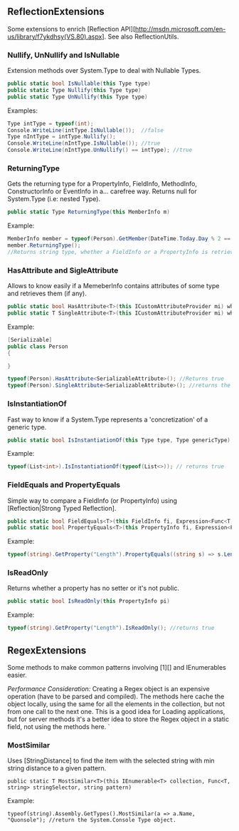 ReflectionExtensions
--------------------

Some extensions to enrich [Reflection API][http://msdn.microsoft.com/en-us/library/f7ykdhsy(VS.80).aspx]. 
See also ReflectionUtils.

### Nullify, UnNullify and IsNullable

Extension methods over System.Type to deal with Nullable Types.

```c#
public static bool IsNullable(this Type type)
public static Type Nullify(this Type type)
public static Type UnNullify(this Type type)
```

Examples:

```c#
Type intType = typeof(int);
Console.WriteLine(intType.IsNullable());  //false
Type nIntType = intType.Nullify();
Console.WriteLine(nIntType.IsNullable()); //true
Console.WriteLine(nIntType.UnNullify() == intType); //true
```

### ReturningType

Gets the returning type for a PropertyInfo, FieldInfo, MethodInfo,
ConstructorInfo or EventInfo in a... carefree way. Returns null for
System.Type (i.e: nested Type).

```c#
public static Type ReturningType(this MemberInfo m)
```

Example:

```c#
MemberInfo member = typeof(Person).GetMember(DateTime.Today.Day % 2 == 0 ? "_name" : "Name");
member.ReturningType();
//Returns string type, whether a FieldInfo or a PropertyInfo is retrieved.
```

### HasAttribute and SigleAttribute

Allows to know easily if a MemeberInfo contains attributes of some type
and retrieves them (if any).

```c#
public static bool HasAttribute<T>(this ICustomAttributeProvider mi) where T : Attribute
public static T SingleAttribute<T>(this ICustomAttributeProvider mi) where T : Attribute
```


Example:

```c#
[Serializable]
public class Person
{

}

typeof(Person).HasAttribute<SerializableAttribute>(); //Returns true
typeof(Person).SingleAttribute<SerializableAttribute>(); //returns the SerializableAttribute
```

### IsInstantiationOf

Fast way to know if a System.Type represents a 'concretization' of a
generic type.

```c#
public static bool IsInstantiationOf(this Type type, Type genericType)
```

Example:

```c#
typeof(List<int>).IsInstantiationOf(typeof(List<>)); // returns true 
```

### FieldEquals and PropertyEquals

Simple way to compare a FieldInfo (or PropertyInfo) using
[Reflection|Strong Typed Reflection].

```c#
public static bool FieldEquals<T>(this FieldInfo fi, Expression<Func<T, object>> lambdaToFiel)
public static bool PropertyEquals<T>(this PropertyInfo fi, Expression<Func<T, object>> lambdaToProperty)
```

Example:

```c#
typeof(string).GetProperty("Length").PropertyEquals((string s) => s.Length); //returns true
```

### IsReadOnly

Returns whether a property has no setter or it's not public.

```c#
public static bool IsReadOnly(this PropertyInfo pi)
```

Example:

```c#
typeof(string).GetProperty("Length").IsReadOnly(); //returns true
```


RegexExtensions
---------------

Some methods to make common patterns involving [1][] and IEnumerables
easier.

*Performance Consideration:* Creating a Regex object is an
expensive operation (have to be parsed and compiled). The methods here
cache the object locally, using the same for all the elements in the
collection, but not from one call to the next one. This is a good idea
for Loading applications, but for server methods it's a better idea to
store the Regex object in a static field, not using the methods here.
`

### MostSimilar

Uses [StringDistance] to find the item with the selected string with min
string distance to a given pattern.

`
public static T MostSimilar<T>(this IEnumerable<T> collection, Func<T, string> stringSelector, string pattern)
`

Example:

`
typeof(string).Assembly.GetTypes().MostSimilar(a => a.Name, "Quonsole"); //return the System.Console Type object. 
`